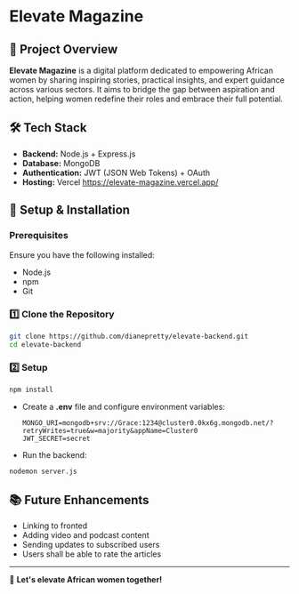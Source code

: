 # Elevate Magazine

## 📖 Project Overview
**Elevate Magazine** is a digital platform dedicated to empowering African women by sharing inspiring stories, practical insights, and expert guidance across various sectors. It aims to bridge the gap between aspiration and action, helping women redefine their roles and embrace their full potential.

## 🛠️ Tech Stack
- **Backend:** Node.js + Express.js
- **Database:** MongoDB
- **Authentication:** JWT (JSON Web Tokens) + OAuth
- **Hosting:** Vercel  https://elevate-magazine.vercel.app/

## 🚀 Setup & Installation
### Prerequisites
Ensure you have the following installed:
- Node.js 
- npm 
- Git

### 1️⃣ Clone the Repository
```bash
git clone https://github.com/dianepretty/elevate-backend.git
cd elevate-backend

```

### 2️⃣ Setup
```bash
npm install
```
- Create a **.env** file and configure environment variables:
  ```env
  MONGO_URI=mongodb+srv://Grace:1234@cluster0.0kx6g.mongodb.net/?retryWrites=true&w=majority&appName=Cluster0
  JWT_SECRET=secret
  ````
- Run the backend:
```bash
nodemon server.js
```



## 📚 Future Enhancements
- Linking to fronted 
- Adding video and podcast content
- Sending updates to subscribed users 
- Users shall be able to rate the articles



---
🚀 **Let's elevate African women together!**